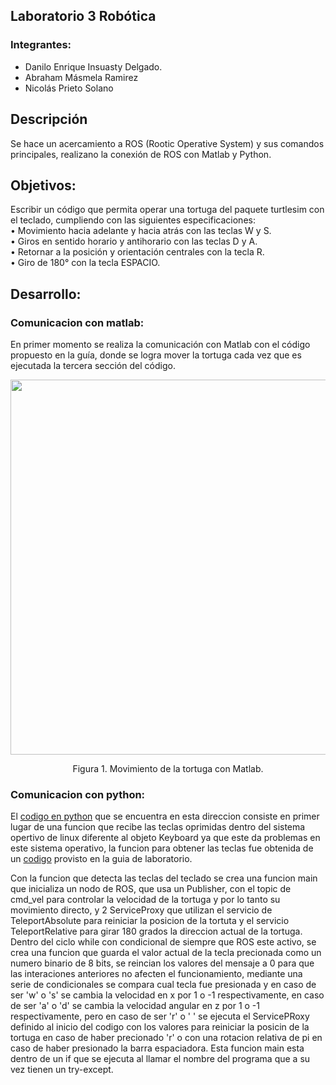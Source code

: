 ## Laboratorio 3 Robótica
### Integrantes: 
- Danilo Enrique Insuasty Delgado.
- Abraham Másmela Ramirez
- Nicolás Prieto Solano
## Descripción
Se hace un acercamiento a ROS  (Rootic Operative System) y sus comandos principales, realizano la conexión de ROS con Matlab y Python.
## Objetivos:
Escribir un código que permita operar una tortuga del paquete turtlesim con el teclado, cumpliendo con las siguientes especificaciones: <br>
• Movimiento hacia adelante y hacia atrás con las teclas W y S. <br>
• Giros en sentido horario y antihorario con las teclas D y A. <br>
• Retornar a la posición y orientación centrales con la tecla R. <br>
• Giro de 180° con la tecla ESPACIO. <br>
## Desarrollo:
### Comunicacion con matlab:
En primer momento se realiza la comunicación con Matlab con el código propuesto en la guía, donde se logra mover la tortuga cada vez que es ejecutada la tercera sección del código.

<div>
  <p style = 'text-align:center;' align="center">
    <img src="https://github.com/DaniloI152/RoboticaLab3_Abraham_Danilo_Nicolas_2023/blob/main/Imagenes/Turtle.png" width="600px">
  </p>
  <p style = 'text-align:center;' align="center">
    Figura 1. Movimiento de la tortuga con Matlab.
  </p>
</div>

### Comunicacion con python:
<p>El <a href='/myTeleopKey.py'>codigo en python</a> que se encuentra en  esta direccion consiste en primer lugar de una funcion que recibe las teclas oprimidas dentro del sistema opertivo de linux diferente al objeto Keyboard ya que este da problemas en este sistema operativo, la funcion para obtener las teclas fue obtenida de un <a href='http://python4fun.blogspot.com/2008/06/get-key-press-in-python.html'>codigo</a> provisto en la guia de laboratorio.</p>
<p>Con la funcion que detecta las teclas del teclado se crea una funcion main que inicializa un nodo de ROS, que usa un Publisher, con el topic de cmd_vel para controlar la velocidad de la tortuga y por lo tanto su movimiento directo, y 2 ServiceProxy que utilizan el servicio de TeleportAbsolute para reiniciar la posicion de la tortuta y el servicio TeleportRelative para girar 180 grados la direccion actual de la tortuga. Dentro del ciclo while con condicional de siempre que ROS este activo, se crea una funcion que guarda el valor actual de la tecla precionada como un numero binario de 8 bits, se reincian los valores del mensaje a 0 para que las interaciones anteriores no afecten el funcionamiento, mediante una serie de condicionales se compara cual tecla fue presionada y en caso de ser 'w' o 's' se cambia la velocidad en x por 1 o -1 respectivamente, en caso de ser 'a' o 'd' se cambia la velocidad angular en z por 1 o -1 respectivamente, pero en caso de ser 'r' o ' ' se ejecuta el ServicePRoxy definido al inicio del codigo con los valores para reiniciar la posicin de la tortuga en caso de haber precionado 'r' o con una rotacion relativa de pi en caso de haber presionado la barra espaciadora. Esta funcion main esta dentro de un if que se ejecuta al llamar el nombre del programa que a su vez tienen un try-except.  </p>
